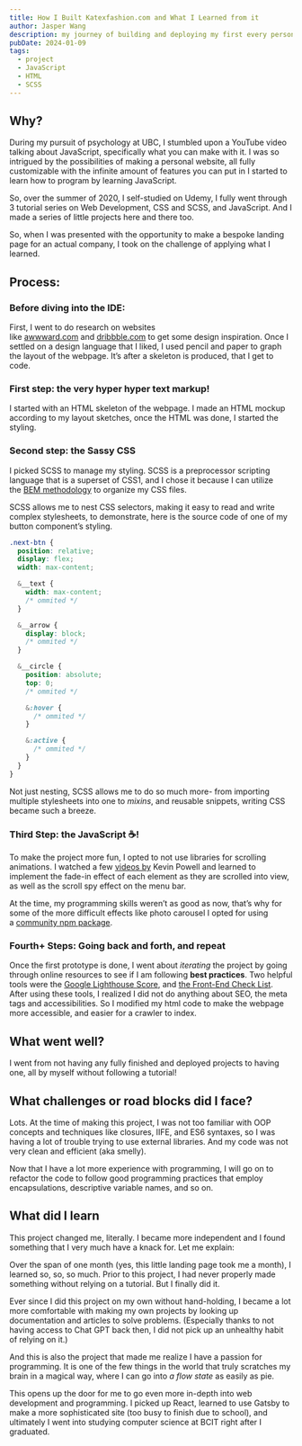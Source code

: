 ```yaml
---
title: How I Built Katexfashion.com and What I Learned from it
author: Jasper Wang
description: my journey of building and deploying my first every personal project
pubDate: 2024-01-09
tags:
  - project
  - JavaScript
  - HTML
  - SCSS
---
```


## Why?

During my pursuit of psychology at UBC, I stumbled upon a YouTube video talking about JavaScript, specifically what you can make with it. I was so intrigued by the possibilities of making a personal website, all fully customizable with the infinite amount of features you can put in I started to learn how to program by learning JavaScript.

So, over the summer of 2020, I self-studied on Udemy, I fully went through 3 tutorial series on Web Development, CSS and SCSS, and JavaScript. And I made a series of little projects here and there too.

So, when I was presented with the opportunity to make a bespoke landing page for an actual company, I took on the challenge of applying what I learned.

## Process:

### Before diving into the IDE:

First, I went to do research on websites like [awwward.com](http://awwward.com/) and [dribbble.com](http://dribbble.com/) to get some design inspiration. Once I settled on a design language that I liked, I used pencil and paper to graph the layout of the webpage. It’s after a skeleton is produced, that I get to code.

### First step: the very hyper hyper text markup!

I started with an HTML skeleton of the webpage. I made an HTML mockup according to my layout sketches, once the HTML was done, I started the styling.

### Second step: the Sassy CSS

I picked SCSS to manage my styling. SCSS is a preprocessor scripting language that is a superset of CSS1, and I chose it because I can utilize the [BEM methodology](https://getbem.com/) to organize my CSS files.

SCSS allows me to nest CSS selectors, making it easy to read and write complex stylesheets, to demonstrate, here is the source code of one of my button component’s styling.

```scss
.next-btn {
  position: relative;
  display: flex;
  width: max-content;

  &__text {
    width: max-content;
    /* ommited */
  }

  &__arrow {
    display: block;
    /* ommited */
  }

  &__circle {
    position: absolute;
    top: 0;
    /* ommited */

    &:hover {
      /* ommited */
    }

    &:active {
      /* ommited */
    }
  }
}
```

Not just nesting, SCSS allows me to do so much more- from importing multiple stylesheets into one to *mixins*, and reusable snippets, writing CSS became such a breeze.

### Third Step: the JavaScript ☕️!

To make the project more fun, I opted to not use libraries for scrolling animations. I watched a few [videos by](https://www.youtube.com/watch?v=T8EYosX4NOo) Kevin Powell and learned to implement the fade-in effect of each element as they are scrolled into view, as well as the scroll spy effect on the menu bar.

At the time, my programming skills weren’t as good as now, that’s why for some of the more difficult effects like photo carousel I opted for using a [community npm package](https://github.com/ganlanyuan/tiny-slider).

### Fourth+ Steps: Going back and forth, and repeat

Once the first prototype is done, I went about _iterating_ the project by going through online resources to see if I am following **best practices**. Two helpful tools were the [Google Lighthouse Score](https://developer.chrome.com/docs/lighthouse/performance/performance-scoring), and [the Front-End Check List](https://frontendchecklist.io). After using these tools, I realized I did not do anything about SEO, the meta tags and accessibilities. So I modified my html code to make the webpage more accessible, and easier for a crawler to index.

## What went well?

I went from not having any fully finished and deployed projects to having one, all by myself without following a tutorial!

## What challenges or road blocks did I face?

Lots. At the time of making this project, I was not too familiar with OOP concepts and techniques like closures, IIFE, and ES6 syntaxes, so I was having a lot of trouble trying to use external libraries. And my code was not very clean and efficient (aka smelly).

Now that I have a lot more experience with programming, I will go on to refactor the code to follow good programming practices that employ encapsulations, descriptive variable names, and so on.

## What did I learn

This project changed me, literally. I became more independent and I found something that I very much have a knack for. Let me explain:

Over the span of one month (yes, this little landing page took me a month), I learned so, so, so much. Prior to this project, I had never properly made something without relying on a tutorial. But I finally did it.

Ever since I did this project on my own without hand-holding, I became a lot more comfortable with making my own projects by looking up documentation and articles to solve problems. (Especially thanks to not having access to Chat GPT back then, I did not pick up an unhealthy habit of relying on it.)

And this is also the project that made me realize I have a passion for programming. It is one of the few things in the world that truly scratches my brain in a magical way, where I can go into *a flow state* as easily as pie.

This opens up the door for me to go even more in-depth into web development and programming. I picked up React, learned to use Gatsby to make a more sophisticated site (too busy to finish due to school), and ultimately I went into studying computer science at BCIT right after I graduated.
